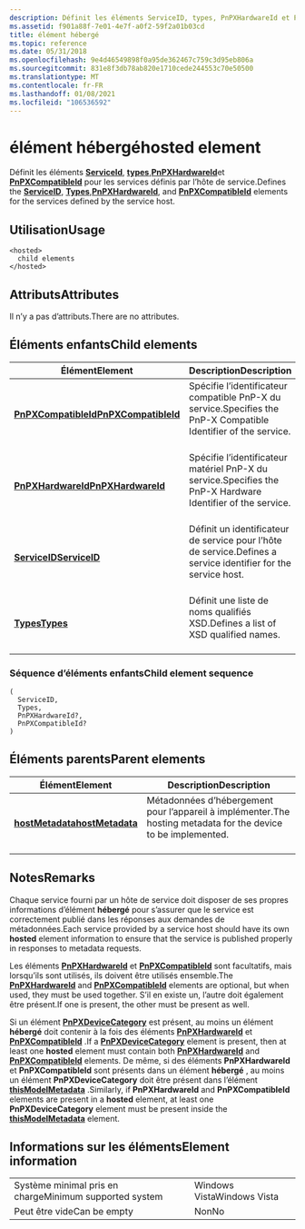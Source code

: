 ```yaml
---
description: Définit les éléments ServiceID, types, PnPXHardwareId et PnPXCompatibleId pour les services définis par l’hôte de service.
ms.assetid: f901a88f-7e01-4e7f-a0f2-59f2a01b03cd
title: élément hébergé
ms.topic: reference
ms.date: 05/31/2018
ms.openlocfilehash: 9e4d46549898f0a95de362467c759c3d95eb806a
ms.sourcegitcommit: 831e8f3db78ab820e1710cede244553c70e50500
ms.translationtype: MT
ms.contentlocale: fr-FR
ms.lasthandoff: 01/08/2021
ms.locfileid: "106536592"
---
```

# <a name="hosted-element"></a><span data-ttu-id="9a2c4-103">élément hébergé</span><span class="sxs-lookup"><span data-stu-id="9a2c4-103">hosted element</span></span>

<span data-ttu-id="9a2c4-104">Définit les éléments [**ServiceId**](serviceid.md), [**types**](types.md),[**PnPXHardwareId**](pnpxhardwareid.md)et [**PnPXCompatibleId**](pnpxcompatibleid.md) pour les services définis par l’hôte de service.</span><span class="sxs-lookup"><span data-stu-id="9a2c4-104">Defines the [**ServiceID**](serviceid.md), [**Types**](types.md),[**PnPXHardwareId**](pnpxhardwareid.md), and [**PnPXCompatibleId**](pnpxcompatibleid.md) elements for the services defined by the service host.</span></span>

## <a name="usage"></a><span data-ttu-id="9a2c4-105">Utilisation</span><span class="sxs-lookup"><span data-stu-id="9a2c4-105">Usage</span></span>

``` syntax
<hosted>
  child elements
</hosted>
```

## <a name="attributes"></a><span data-ttu-id="9a2c4-106">Attributs</span><span class="sxs-lookup"><span data-stu-id="9a2c4-106">Attributes</span></span>

<span data-ttu-id="9a2c4-107">Il n’y a pas d’attributs.</span><span class="sxs-lookup"><span data-stu-id="9a2c4-107">There are no attributes.</span></span>

## <a name="child-elements"></a><span data-ttu-id="9a2c4-108">Éléments enfants</span><span class="sxs-lookup"><span data-stu-id="9a2c4-108">Child elements</span></span>



| <span data-ttu-id="9a2c4-109">Élément</span><span class="sxs-lookup"><span data-stu-id="9a2c4-109">Element</span></span>                                                 | <span data-ttu-id="9a2c4-110">Description</span><span class="sxs-lookup"><span data-stu-id="9a2c4-110">Description</span></span>                                                                      |
|---------------------------------------------------------|----------------------------------------------------------------------------------|
| [<span data-ttu-id="9a2c4-111">**PnPXCompatibleId**</span><span class="sxs-lookup"><span data-stu-id="9a2c4-111">**PnPXCompatibleId**</span></span>](pnpxcompatibleid.md)<br/> | <span data-ttu-id="9a2c4-112">Spécifie l’identificateur compatible PnP-X du service.</span><span class="sxs-lookup"><span data-stu-id="9a2c4-112">Specifies the PnP-X Compatible Identifier of the service.</span></span><br/> <br/> |
| [<span data-ttu-id="9a2c4-113">**PnPXHardwareId**</span><span class="sxs-lookup"><span data-stu-id="9a2c4-113">**PnPXHardwareId**</span></span>](pnpxhardwareid.md)<br/>     | <span data-ttu-id="9a2c4-114">Spécifie l’identificateur matériel PnP-X du service.</span><span class="sxs-lookup"><span data-stu-id="9a2c4-114">Specifies the PnP-X Hardware Identifier of the service.</span></span><br/> <br/>   |
| [<span data-ttu-id="9a2c4-115">**ServiceID**</span><span class="sxs-lookup"><span data-stu-id="9a2c4-115">**ServiceID**</span></span>](serviceid.md)<br/>               | <span data-ttu-id="9a2c4-116">Définit un identificateur de service pour l’hôte de service.</span><span class="sxs-lookup"><span data-stu-id="9a2c4-116">Defines a service identifier for the service host.</span></span><br/> <br/>        |
| [<span data-ttu-id="9a2c4-117">**Types**</span><span class="sxs-lookup"><span data-stu-id="9a2c4-117">**Types**</span></span>](types.md)<br/>                       | <span data-ttu-id="9a2c4-118">Définit une liste de noms qualifiés XSD.</span><span class="sxs-lookup"><span data-stu-id="9a2c4-118">Defines a list of XSD qualified names.</span></span><br/> <br/>                    |



### <a name="child-element-sequence"></a><span data-ttu-id="9a2c4-119">Séquence d’éléments enfants</span><span class="sxs-lookup"><span data-stu-id="9a2c4-119">Child element sequence</span></span>

``` syntax
(
  ServiceID, 
  Types, 
  PnPXHardwareId?, 
  PnPXCompatibleId?
)
```

## <a name="parent-elements"></a><span data-ttu-id="9a2c4-120">Éléments parents</span><span class="sxs-lookup"><span data-stu-id="9a2c4-120">Parent elements</span></span>



| <span data-ttu-id="9a2c4-121">Élément</span><span class="sxs-lookup"><span data-stu-id="9a2c4-121">Element</span></span>                                         | <span data-ttu-id="9a2c4-122">Description</span><span class="sxs-lookup"><span data-stu-id="9a2c4-122">Description</span></span>                                                                   |
|-------------------------------------------------|-------------------------------------------------------------------------------|
| [<span data-ttu-id="9a2c4-123">**hostMetadata**</span><span class="sxs-lookup"><span data-stu-id="9a2c4-123">**hostMetadata**</span></span>](hostmetadata.md)<br/> | <span data-ttu-id="9a2c4-124">Métadonnées d’hébergement pour l’appareil à implémenter.</span><span class="sxs-lookup"><span data-stu-id="9a2c4-124">The hosting metadata for the device to be implemented.</span></span><br/> <br/> |



## <a name="remarks"></a><span data-ttu-id="9a2c4-125">Notes</span><span class="sxs-lookup"><span data-stu-id="9a2c4-125">Remarks</span></span>

<span data-ttu-id="9a2c4-126">Chaque service fourni par un hôte de service doit disposer de ses propres informations d’élément **hébergé** pour s’assurer que le service est correctement publié dans les réponses aux demandes de métadonnées.</span><span class="sxs-lookup"><span data-stu-id="9a2c4-126">Each service provided by a service host should have its own **hosted** element information to ensure that the service is published properly in responses to metadata requests.</span></span>

<span data-ttu-id="9a2c4-127">Les éléments [**PnPXHardwareId**](pnpxhardwareid.md) et [**PnPXCompatibleId**](pnpxcompatibleid.md) sont facultatifs, mais lorsqu’ils sont utilisés, ils doivent être utilisés ensemble.</span><span class="sxs-lookup"><span data-stu-id="9a2c4-127">The [**PnPXHardwareId**](pnpxhardwareid.md) and [**PnPXCompatibleId**](pnpxcompatibleid.md) elements are optional, but when used, they must be used together.</span></span> <span data-ttu-id="9a2c4-128">S’il en existe un, l’autre doit également être présent.</span><span class="sxs-lookup"><span data-stu-id="9a2c4-128">If one is present, the other must be present as well.</span></span>

<span data-ttu-id="9a2c4-129">Si un élément [**PnPXDeviceCategory**](pnpxdevicecategory.md) est présent, au moins un élément **hébergé** doit contenir à la fois des éléments [**PnPXHardwareId**](pnpxhardwareid.md) et [**PnPXCompatibleId**](pnpxcompatibleid.md) .</span><span class="sxs-lookup"><span data-stu-id="9a2c4-129">If a [**PnPXDeviceCategory**](pnpxdevicecategory.md) element is present, then at least one **hosted** element must contain both [**PnPXHardwareId**](pnpxhardwareid.md) and [**PnPXCompatibleId**](pnpxcompatibleid.md) elements.</span></span> <span data-ttu-id="9a2c4-130">De même, si des éléments **PnPXHardwareId** et **PnPXCompatibleId** sont présents dans un élément **hébergé** , au moins un élément **PnPXDeviceCategory** doit être présent dans l’élément [**thisModelMetadata**](thismodelmetadata.md) .</span><span class="sxs-lookup"><span data-stu-id="9a2c4-130">Similarly, if **PnPXHardwareId** and **PnPXCompatibleId** elements are present in a **hosted** element, at least one **PnPXDeviceCategory** element must be present inside the [**thisModelMetadata**](thismodelmetadata.md) element.</span></span>

## <a name="element-information"></a><span data-ttu-id="9a2c4-131">Informations sur les éléments</span><span class="sxs-lookup"><span data-stu-id="9a2c4-131">Element information</span></span>



|                                     |               |
|-------------------------------------|---------------|
| <span data-ttu-id="9a2c4-132">Système minimal pris en charge</span><span class="sxs-lookup"><span data-stu-id="9a2c4-132">Minimum supported system</span></span><br/> | <span data-ttu-id="9a2c4-133">Windows Vista</span><span class="sxs-lookup"><span data-stu-id="9a2c4-133">Windows Vista</span></span> |
| <span data-ttu-id="9a2c4-134">Peut être vide</span><span class="sxs-lookup"><span data-stu-id="9a2c4-134">Can be empty</span></span>                        | <span data-ttu-id="9a2c4-135">Non</span><span class="sxs-lookup"><span data-stu-id="9a2c4-135">No</span></span>            |



 

 




